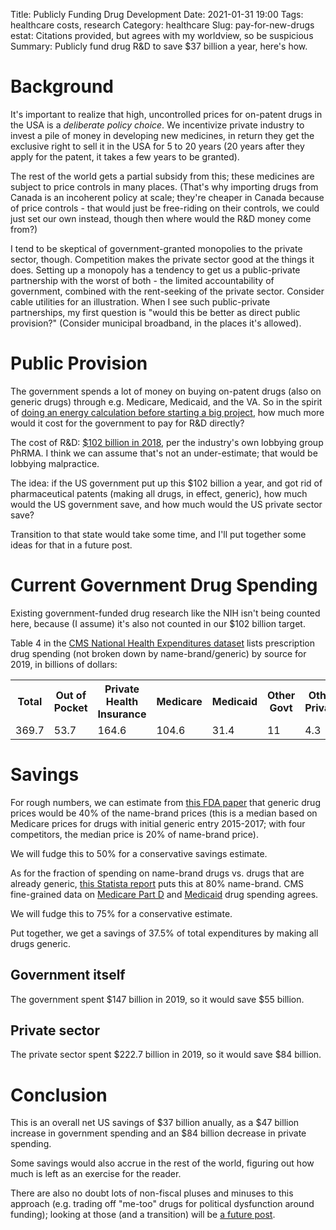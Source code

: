 Title: Publicly Funding Drug Development
Date: 2021-01-31 19:00
Tags: healthcare costs, research
Category: healthcare
Slug: pay-for-new-drugs
estat: Citations provided, but agrees with my worldview, so be suspicious
Summary: Publicly fund drug R&D to save $37 billion a year, here's how.

# Background

It's important to realize that high, uncontrolled prices for on-patent drugs
in the USA is a _deliberate policy choice_. We incentivize private industry
to invest a pile of money in developing new medicines, in return they get the
exclusive right to sell it in the USA for 5 to 20 years (20 years after they
apply for the patent, it takes a few years to be granted).

The rest of the world gets a partial subsidy from this; these medicines are
subject to price controls in many places. (That's why importing drugs from
Canada is an incoherent policy at scale; they're cheaper in Canada because of
price controls - that would just be free-riding on their controls, we could
just set our own instead, though then where would the R&D money come from?)

I tend to be skeptical of government-granted monopolies to the private
sector, though. Competition makes the private sector good at the things it
does. Setting up a monopoly has a tendency to get us a public-private
partnership with the worst of both - the limited accountability of government,
combined with the rent-seeking of the private sector. Consider cable utilities
for an illustration. When I see such public-private partnerships, my first
question is "would this be better as direct public provision?" (Consider
municipal broadband, in the places it's allowed). 

# Public Provision

The government spends a lot of money on buying on-patent drugs (also on
generic drugs) through e.g. Medicare, Medicaid, and the VA. So in the
spirit of [doing an energy calculation before starting a big project](https://qntm.org/destroy),
how much more would it cost for the government to pay for R&D directly?

The cost of R&D: [$102 billion in 2018](https://www.phrma.org/en/Advocacy/Research-Development),
per the industry's own lobbying group PhRMA. I think we can assume that's
not an under-estimate; that would be lobbying malpractice.

The idea: if the US government put up this $102 billion a year, and got rid of
pharmaceutical patents (making all drugs, in effect, generic), how much would
the US government save, and how much would the US private sector save?

Transition to that state would take some time, and I'll put together some
ideas for that in a future post.

# Current Government Drug Spending

Existing government-funded drug research like the NIH isn't being counted here,
because (I assume) it's also not counted in our $102 billion target.

Table 4 in the [CMS National Health Expenditures dataset](https://www.cms.gov/files/zip/nhe-tables.zip)
lists prescription drug spending (not broken down by
name-brand/generic) by source for 2019, in billions of dollars:

<table>
<tr><th>Total</th><th>Out of Pocket</th><th>Private Health Insurance</th>
    <th>Medicare</th><th>Medicaid</th><th>Other Govt</th><th>Other Private</th></tr>
<tr><td>369.7</td><td>53.7</td><td>164.6</td>
<td>104.6</td><td>31.4</td><td>11</td><td>4.3</td></tr>
</table>

# Savings

For rough numbers, we can estimate from [this FDA paper](https://www.fda.gov/about-fda/center-drug-evaluation-and-research-cder/generic-competition-and-drug-prices)
that generic drug prices
would be 40% of the name-brand prices (this is a median based on Medicare
prices for drugs with initial generic entry 2015-2017; with four competitors,
the median price is 20% of name-brand price).

We will fudge this to 50% for a conservative savings estimate.

As for the fraction of spending on name-brand drugs vs. drugs that are
already generic, [this Statista report](https://www.statista.com/statistics/205036/proportion-of-brand-to-generic-prescription-sales/)
puts this at 80% name-brand. CMS fine-grained data on
[Medicare Part D](https://www.cms.gov/files/zip/medicare-part-d-drug-spending-dashboard-dataset-2019.zip)
and [Medicaid](https://www.cms.gov/files/zip/medicaid-drug-spending-dataset-2019.zip)
drug spending agrees. 

We will fudge this to 75% for a conservative estimate.

Put together, we get a savings of 37.5% of total expenditures by making all
drugs generic.

## Government itself

The government spent $147 billion in 2019, so it would save $55 billion.

## Private sector

The private sector spent $222.7 billion in 2019, so it would save $84 billion.

# Conclusion

This is an overall net US savings of $37 billion anually, as a $47 billion
increase in government spending and an $84 billion decrease in private
spending.

Some savings would also accrue in the rest of the world, figuring out how
much is left as an exercise for the reader.

There are also no doubt lots of non-fiscal pluses and minuses to this
approach (e.g. trading off "me-too" drugs for political dysfunction around
funding); looking at those (and a transition) will be [a future post]({filename}no-patents-pro-con.md).

